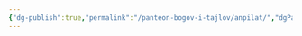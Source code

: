 ```yaml
---
{"dg-publish":true,"permalink":"/panteon-bogov-i-tajlov/anpilat/","dgPassFrontmatter":true}
---
```


